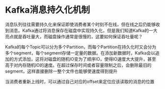 # Kafka消息持久化机制

消息队列往往需要持久化来保证即使消费者某个时刻不在线，但在线之后仍能够收到消息。Kafka通过将消息保存在磁盘中实现持久化，但是我们知道Kafka的一大亮点就是吞吐量大，而磁盘操作通常是很慢的，这要如何保证吞吐量呢？

Kafka的每个Topic可以分为多个Partition，而每个Partition在持久化时又会分为多个segment，每个segment存储一定量的数据。在添加新数据时，Kafka会以追加的方式添加，这将对磁盘的随机IO变为了顺序IO，使得IO速度大大提升，甚至高于对内存随机IO的速度。在超过保存时间或者容量限制之后，会删除最旧的segment，这样直接删除一整个文件也能够使速度得到提升

当消费者重新上线时，可以通过自己对应的offset来定位应该读取的消息的位置

